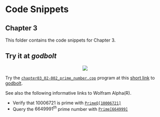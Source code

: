 # Code Snippets
## Chapter 3

This folder contains the code snippets for Chapter 3.

## Try it at _godbolt_

<p align="center">
    <a href="https://godbolt.org/z/3c38v3EY5" alt="godbolt">
        <img src="https://img.shields.io/badge/try%20it%20on-godbolt-green" /></a>
</p>

Try the [`chapter03_02-002_prime_number.cpp`](./chapter03_02-002_prime_number.cpp)
program at this
[short link](https://godbolt.org/z/3c38v3EY5) to [godbolt](https://godbolt.org/).

See also the following informative links to Wolfram Alpha(R).

  - Verify that $10006721$ is prime with [`PrimeQ[10006721]`](https://www.wolframalpha.com/input?i=PrimeQ%5B10006721%5D)
  - Query the $6649991^{th}$ prime number with [`Prime[664999]`](https://www.wolframalpha.com/input?i=Prime%5B664999%5D)
